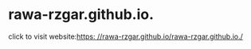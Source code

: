 # rawa-rzgar.github.io.


click to visit website:[https: //rawa-rzgar.github.io/rawa-rzgar.github.io./]( file:///C:/Users/Click-IT/Downloads/BASH/rawa.html)
